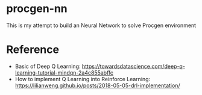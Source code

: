 # procgen-nn
This is my attempt to build an Neural Network to solve Procgen environment

# Reference
- Basic of Deep Q Learning: https://towardsdatascience.com/deep-q-learning-tutorial-mindqn-2a4c855abffc
- How to implement Q Learning into Reinforce Learning: https://lilianweng.github.io/posts/2018-05-05-drl-implementation/
